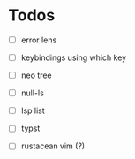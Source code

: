 # Todos

- [ ] error lens
- [ ] keybindings using which key
- [ ] neo tree
- [ ] null-ls
- [ ] lsp list
- [ ] typst
- [ ] rustacean vim (?)

